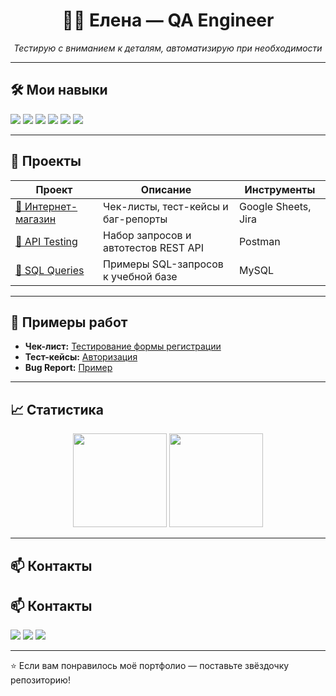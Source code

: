 <h1 align="center">👩‍💻 Елена — QA Engineer</h1>
<p align="center">
  <em>Тестирую с вниманием к деталям, автоматизирую при необходимости</em>
</p>

---

## 🛠 Мои навыки
<p align="left">
  <img src="https://img.shields.io/badge/Manual_Testing-009688?style=for-the-badge&logo=testinglibrary&logoColor=white"/>
  <img src="https://img.shields.io/badge/API_Testing-FF5722?style=for-the-badge&logo=postman&logoColor=white"/>
  <img src="https://img.shields.io/badge/Postman-F76935?style=for-the-badge&logo=postman&logoColor=white"/>
  <img src="https://img.shields.io/badge/DevTools-4285F4?style=for-the-badge&logo=googlechrome&logoColor=white"/>
  <img src="https://img.shields.io/badge/SQL-336791?style=for-the-badge&logo=mysql&logoColor=white"/>
  <img src="https://img.shields.io/badge/GitHub-181717?style=for-the-badge&logo=github&logoColor=white"/>
</p>

---

## 📂 Проекты

| Проект | Описание | Инструменты |
|--------|----------|-------------|
| [🛒 Интернет-магазин](https://github.com/...) | Чек-листы, тест-кейсы и баг-репорты | Google Sheets, Jira |
| [🔗 API Testing](https://github.com/...) | Набор запросов и автотестов REST API | Postman |
| [💾 SQL Queries](https://github.com/...) | Примеры SQL-запросов к учебной базе | MySQL |

---

## 📜 Примеры работ
- **Чек-лист:** [Тестирование формы регистрации](https://github.com/...)
- **Тест-кейсы:** [Авторизация](https://github.com/...)
- **Bug Report:** [Пример](https://github.com/...)

---

## 📈 Статистика
<p align="center">
  <img src="https://github-readme-stats.vercel.app/api?username=ElenaVip83&show_icons=true&theme=tokyonight" height="150"/>
  <img src="https://github-readme-stats.vercel.app/api/top-langs/?username=ElenaVip83&layout=compact&theme=tokyonight" height="150"/>
</p>

---

## 📫 Контакты
## 📫 Контакты
<p align="left">
  <a href="mailto:rozhkevitch.elena@yandex.ru"><img src="https://img.shields.io/badge/Email-D14836?style=for-the-badge&logo=gmail&logoColor=white"/></a>
  <a href="https://t.me/Foxand9"><img src="https://img.shields.io/badge/Telegram-2CA5E0?style=for-the-badge&logo=telegram&logoColor=white"/></a>
  <a href="https://www.linkedin.com/in/елена-рожкевич-673465362/"><img src="https://img.shields.io/badge/LinkedIn-0077B5?style=for-the-badge&logo=linkedin&logoColor=white"/></a>
</p>

---

⭐ Если вам понравилось моё портфолио — поставьте звёздочку репозиторию!
